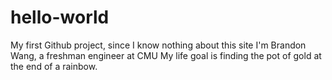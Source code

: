 # hello-world
My first Github project, since I know nothing about this site
I'm Brandon Wang, a freshman engineer at CMU
My life goal is finding the pot of gold at the end of a rainbow.
